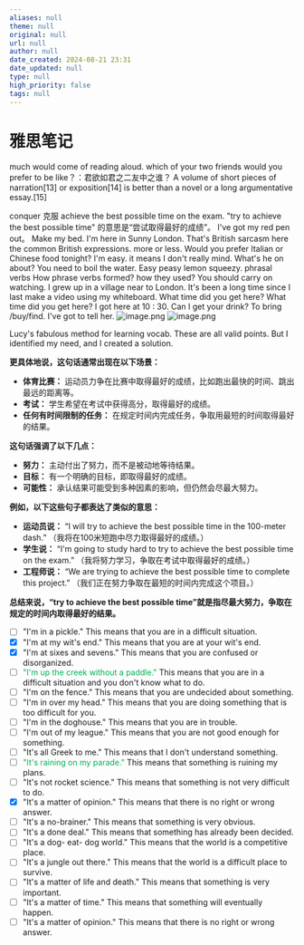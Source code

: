```yaml
---
aliases: null
theme: null
original: null
url: null
author: null
date_created: 2024-08-21 23:31
date_updated: null
type: null
high_priority: false
tags: null
---
```

# 雅思笔记

much would come of reading aloud.
which of your two friends would you prefer to be like？：君欲如君之二友中之谁？
A volume of short pieces of narration[13] or exposition[14] is better than a novel or a long argumentative essay.[15]

conquer 克服
achieve the best possible time on the exam.
"try to achieve the best possible time" 的意思是“尝试取得最好的成绩”。
I've got my red pen out。
Make my bed.
I'm here in Sunny London. That's British sarcasm here
the common British expressions.
more or less.
Would you prefer Italian or Chinese food tonight?
I'm easy. it means I don't really mind.
What's he on about?
You need to boil the water.
Easy peasy lemon squeezy.
phrasal verbs
How phrase verbs  formed?
how they used?
You should carry on watching.
I grew up in a village near to London.
It's been a long time since I last make a video using my whiteboard. What time did you get here?
What time did you get here?
I got here at 10 : 30.
Can I get your drink?
To bring /buy/find.
I've got to tell her.
![image.png](https://cdn.jsdelivr.net/gh/duanbiao2000/BlogGallery@main/picture/20240822013847.png)
![image.png](https://cdn.jsdelivr.net/gh/duanbiao2000/BlogGallery@main/picture/20240822014002.png)

Lucy's fabulous method for learning vocab.
These are all valid points.
But I identified my need, and I created a solution.

**更具体地说，这句话通常出现在以下场景：**

- **体育比赛：** 运动员力争在比赛中取得最好的成绩，比如跑出最快的时间、跳出最远的距离等。
- **考试：** 学生希望在考试中获得高分，取得最好的成绩。
- **任何有时间限制的任务：** 在规定时间内完成任务，争取用最短的时间取得最好的结果。

**这句话强调了以下几点：**

- **努力：** 主动付出了努力，而不是被动地等待结果。
- **目标：** 有一个明确的目标，即取得最好的成绩。
- **可能性：** 承认结果可能受到多种因素的影响，但仍然会尽最大努力。

**例如，以下这些句子都表达了类似的意思：**

- **运动员说：** “I will try to achieve the best possible time in the 100-meter dash.” （我将在100米短跑中尽力取得最好的成绩。）
- **学生说：** “I'm going to study hard to try to achieve the best possible time on the exam.” （我将努力学习，争取在考试中取得最好的成绩。）
- **工程师说：** “We are trying to achieve the best possible time to complete this project.” （我们正在努力争取在最短的时间内完成这个项目。）

**总结来说，“try to achieve the best possible time”就是指尽最大努力，争取在规定的时间内取得最好的结果。**

- [ ] "I'm in a pickle." This means that you are in a difficult situation.
- [x] "I'm at my wit's end." This means that you are at your wit's end.
- [x] "I'm at sixes and sevens." This means that you are confused or disorganized.
- [ ] <font color="#00b050">"I'm up the creek without a paddle."</font> This means that you are in a difficult situation and you don't know what to do.
- [ ] "I'm on the fence." This means that you are undecided about something.
- [ ] "I'm in over my head." This means that you are doing something that is too difficult for you.
- [ ] "I'm in the doghouse." This means that you are in trouble.
- [ ] "I'm out of my league." This means that you are not good enough for something.
- [ ] "It's all Greek to me." This means that I don't understand something.
- [ ] <font color="#00b050">"It's raining on my parade."</font> This means that something is ruining my plans.
- [ ] "It's not rocket science." This means that something is not very difficult to do.
- [x] "It's a matter of opinion." This means that there is no right or wrong answer.
- [ ] "It's a no-brainer." This means that something is very obvious.
- [ ] "It's a done deal." This means that something has already been decided.
- [ ] "It's a dog- eat- dog world." This means that the world is a competitive place.
- [ ] "It's a jungle out there." This means that the world is a difficult place to survive.
- [ ] "It's a matter of life and death." This means that something is very important.
- [ ] "It's a matter of time." This means that something will eventually happen.
- [ ] "It's a matter of opinion." This means that there is no right or wrong answer.
